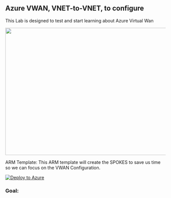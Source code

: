 ## Azure VWAN, VNET-to-VNET, to configure

This Lab is designed to test and start learning about Azure Virtual Wan 

<img src="https://github.com/andrey-gamboa/Labs/blob/main/Resources/vwanvnet2vnet.png" width="600" height="400">

ARM Template: This ARM template  will create the SPOKES to save us time so we can focus on the VWAN Configuration.

[![Deploy to Azure](https://aka.ms/deploytoazurebutton)](https://portal.azure.com/#create/Microsoft.Template/uri/https%3A%2F%2Fraw.githubusercontent.com%2Fandrey-gamboa%2FLabs%2Fmain%2FTemplates%2Fvwan-vnet-to-vnet-configure.json)


### Goal:
